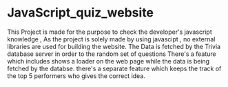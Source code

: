 # JavaScript_quiz_website
This Project is made for the purpose to check the developer's javascript knowledge , As the project is solely made by using javascipt , no external libraries are used for building the website.
The Data is fetched by the Trivia database server in order to the random set of questions
There's a feature which includes shows a loader on the web page while the data is being fetched by the databse.
there's a separate feature which keeps the track of the top 5 performers who gives the correct idea.
